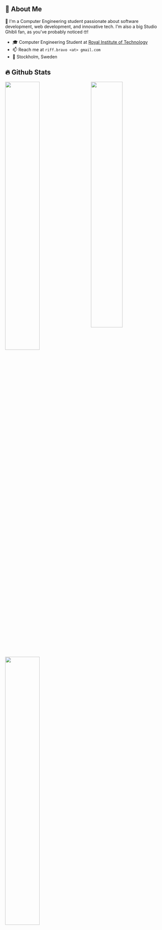 ## 📜 About Me

👋 I'm a Computer Engineering student passionate about software development, web development, and innovative tech. I'm also a big Studio Ghibli fan, as you've probably noticed 🤓!

- 🎓 Computer Engineering Student at [Royal Institute of Technology](https://www.kth.se/en)
- 📫 Reach me at `riff.bravo <at> gmail.com`
- 📍 Stockholm, Sweden

## 🔥 Github Stats

<img align="right" width="45%" padding="0" src="https://i.imgur.com/3yTCVeB.jpeg"/>

<a href="https://github.com/DippiBtw"><img width="47%" src="https://github-readme-stats.vercel.app/api?username=DippiBtw&theme=radical&title_color=00d9a1&text_color=00f0e0&icon_color=00d9a1"></a>

<a href="https://github.com/DippiBtw">
  <img width="47%" src="http://github-readme-streak-stats.herokuapp.com/?user=DippiBtw&theme=radical&date_format=M%20j%5B%2C%20Y%5D&ring=00d9a1&fire=00d9a1&currStreakNum=ffffff&currStreakLabel=00d9a1&sideNums=00f0e0&sideLabels=00d9a1&dates=ffffff&stroke=00d9a1">
</a>

<p></p>

<img width="47%" src="https://i.imgur.com/PyOesgm.gif">
